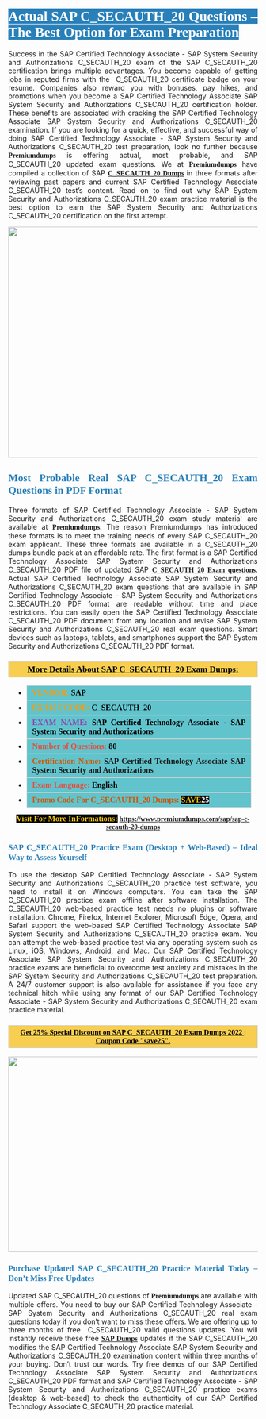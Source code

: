 <h1 style="text-align: justify;"><span style="color:#ffffff;"><span style="font-family:Georgia,serif;"><strong><span style="background-color:#2980b9;">Actual SAP C_SECAUTH_20 Questions – The Best Option for Exam Preparation</span></strong></span></span></h1>

<p style="text-align: justify;">Success in the SAP Certified Technology Associate - SAP System Security and Authorizations C_SECAUTH_20 exam of the SAP C_SECAUTH_20 certification brings multiple advantages. You become capable of getting jobs in reputed firms with the  C_SECAUTH_20 certificate badge on your resume. Companies also reward you with bonuses, pay hikes, and promotions when you become a SAP Certified Technology Associate SAP System Security and Authorizations C_SECAUTH_20 certification holder. These benefits are associated with cracking the SAP Certified Technology Associate SAP System Security and Authorizations C_SECAUTH_20 examination. If you are looking for a quick, effective, and successful way of doing SAP Certified Technology Associate - SAP System Security and Authorizations C_SECAUTH_20 test preparation, look no further because <span style="font-family:Georgia,serif;"><strong>Premiumdumps</strong></span> is offering actual, most probable, and SAP C_SECAUTH_20 updated exam questions. We at <span style="font-family:Georgia,serif;"><strong>Premiumdumps</strong></span> have compiled a collection of SAP <span style="font-family:Georgia,serif;"><strong><a href="https://www.premiumdumps.com/sap/sap-c-secauth-20-dumps">C_SECAUTH_20 Dumps</a></strong></span> in three formats after reviewing past papers and current SAP Certified Technology Associate C_SECAUTH_20 test’s content. Read on to find out why SAP System Security and Authorizations C_SECAUTH_20 exam practice material is the best option to earn the SAP System Security and Authorizations C_SECAUTH_20 certification on the first attempt.</p>

<p style="text-align: center;"><a href="https://www.premiumdumps.com/sap/sap-c-secauth-20-dumps"><img alt="" src="https://i.imgur.com/P39uA2n.jpeg" style="width: 700px; height: 465px;" /></a></p>

<h2 style="text-align: justify;"><span style="color:#2980b9;"><span style="font-family:Georgia,serif;"><strong>Most Probable Real SAP C_SECAUTH_20 Exam Questions in PDF Format</strong></span></span></h2>

<p style="text-align: justify;">Three formats of SAP Certified Technology Associate - SAP System Security and Authorizations C_SECAUTH_20 exam study material are available at <span style="font-family:Georgia,serif;"><strong>Premiumdumps</strong></span>. The reason Premiumdumps has introduced these formats is to meet the training needs of every SAP C_SECAUTH_20 exam applicant. These three formats are available in a C_SECAUTH_20 dumps bundle pack at an affordable rate. The first format is a SAP Certified Technology Associate SAP System Security and Authorizations C_SECAUTH_20 PDF file of updated SAP <span style="font-family:Georgia,serif;"><strong><a href="https://www.premiumdumps.com/sap/sap-c-secauth-20-dumps">C_SECAUTH_20 Exam questions</a></strong></span>. Actual SAP Certified Technology Associate SAP System Security and Authorizations C_SECAUTH_20 exam questions that are available in SAP Certified Technology Associate - SAP System Security and Authorizations C_SECAUTH_20 PDF format are readable without time and place restrictions. You can easily open the SAP Certified Technology Associate C_SECAUTH_20 PDF document from any location and revise SAP System Security and Authorizations C_SECAUTH_20 real exam questions. Smart devices such as laptops, tablets, and smartphones support the SAP System Security and Authorizations C_SECAUTH_20 PDF format.</p>

<h3 style="background: #f7ce50; border: 1px solid rgb(204, 204, 204); padding: 5px 10px; text-align: center;"><span style="font-family:Georgia,serif;"><u><u><span style="color:#000000;"><span style="font-size:11pt"><span style="line-height:normal"><b><span style="font-size:13.0pt"><span cambria="">More Details About SAP C_SECAUTH_20 Exam Dumps:</span></span></b></span></span></span></u></u></span></h3>

<ul>
	<li style="margin:0cm 10pt">
	<div style="background:#61c4cd; border: 1px solid rgb(204, 204, 204); padding: 5px 10px; text-align: justify;"><span style="font-family:Georgia,serif;"><span style="font-size:11pt"><span style="line-height:normal"><b><span style="font-size:12.0pt"><span new="" roman="" times=""><span style="color:#f39c12;">VENDOR:</span> <span style="color:#000000;">SAP</span></span></span></b></span></span></span></div>
	</li>
	<li style="margin:0cm 10pt">
	<div style="background: #61c4cd; border: 1px solid rgb(204, 204, 204); padding: 5px 10px; text-align: justify;"><span style="font-family:Georgia,serif;"><span style="font-size:11pt"><span style="line-height:normal"><b><span style="font-size:12.0pt"><span new="" roman="" times=""><span style="color:#f39c12;">EXAM CCODE:</span> <span style="color:#000000;">C_SECAUTH_20</span></span></span></b></span></span></span></div>
	</li>
	<li style="margin:0cm 10pt">
	<div style="background: #61c4cd; border: 1px solid rgb(204, 204, 204); padding: 5px 10px; text-align: justify;"><span style="font-family:Georgia,serif;"><span style="font-size:11pt"><span style="line-height:normal"><b><span style="font-size:12.0pt"><span new="" roman="" times=""><span style="color:#8e44ad;">EXAM NAME:</span> <span style="color:#000000;">SAP Certified Technology Associate - SAP System Security and Authorizations</span></span></span></b></span></span></span></div>
	</li>
	<li style="margin:0cm 10pt">
	<div style="background: #61c4cd; border: 1px solid rgb(204, 204, 204); padding: 5px 10px;"><span style="font-family:Georgia,serif;"><span style="font-size:11pt"><span style="line-height:normal"><b><span style="font-size:12.0pt"><span new="" roman="" times=""><span style="color:#e74c3c;">Number of Questions:</span><span style="color:#000000;"><span style="color:#f1c40f;"> </span>80</span></span></span></b></span></span></span></div>
	</li>
	<li style="margin:0cm 10pt">
	<div style="background: #61c4cd; border: 1px solid rgb(204, 204, 204); padding: 5px 10px; text-align: justify;"><span style="font-family:Georgia,serif;"><span style="font-size:11pt"><span style="line-height:normal"><b><span style="font-size:12.0pt"><span new="" roman="" times=""><span style="color:#d35400;">Certification Name:</span> SAP Certified Technology Associate SAP System Security and Authorizations</span></span></b></span></span></span></div>
	</li>
	<li style="margin:0cm 10pt">
	<div style="background: #61c4cd; border: 1px solid rgb(204, 204, 204); padding: 5px 10px; text-align: justify;"><span style="font-family:Georgia,serif;"><span style="font-size:11pt"><span style="line-height:normal"><b><span style="font-size:12.0pt"><span new="" roman="" times=""><span style="color:#e74c3c;">Exam Language:</span> <span style="color:#000000;">English</span></span></span></b></span></span></span></div>
	</li>
	<li style="margin:0cm 10pt">
	<div style="background: #61c4cd; border: 1px solid rgb(204, 204, 204); padding: 5px 10px;"><span style="font-family:Georgia,serif;"><span style="font-size:11pt"><span style="line-height:normal"><b><span style="font-size:12.0pt"><span new="" roman="" times=""><span style="color:#d35400;">Promo Code For C_SECAUTH_20 Dumps:</span><span style="color:#f1c40f;"> <span style="background-color:#000000;">SAVE</span></span><span style="color:#ffffff;"><span style="background-color:#000000;">25</span></span></span></span></b></span></span></span></div>
	</li>
</ul>

<p style="text-align: center;"><span style="font-family:Georgia,serif;"><strong><span style="font-size:16px;"><span style="color:#f1c40f;"><span style="background-color:#000000;">Visit For More InFormations:</span></span></span> <a href="https://www.premiumdumps.com/sap/sap-c-secauth-20-dumps">https://www.premiumdumps.com/sap/sap-c-secauth-20-dumps</a></strong></span></p>

<h3 style="text-align: justify;"><span style="color:#2980b9;"><span style="font-family:Georgia,serif;"><strong><strong><strong>SAP C_SECAUTH_20 Practice Exam (Desktop + Web-Based) – Ideal Way to Assess Yourself</strong></strong></strong></span></span></h3>

<p style="text-align: justify;">To use the desktop SAP Certified Technology Associate - SAP System Security and Authorizations C_SECAUTH_20 practice test software, you need to install it on Windows computers. You can take the SAP C_SECAUTH_20 practice exam offline after software installation. The C_SECAUTH_20 web-based practice test needs no plugins or software installation. Chrome, Firefox, Internet Explorer, Microsoft Edge, Opera, and Safari support the web-based SAP Certified Technology Associate SAP System Security and Authorizations C_SECAUTH_20 practice exam. You can attempt the web-based practice test via any operating system such as Linux, iOS, Windows, Android, and Mac. Our SAP Certified Technology Associate SAP System Security and Authorizations C_SECAUTH_20 practice exams are beneficial to overcome test anxiety and mistakes in the SAP System Security and Authorizations C_SECAUTH_20 test preparation. A 24/7 customer support is also available for assistance if you face any technical hitch while using any format of our SAP Certified Technology Associate - SAP System Security and Authorizations C_SECAUTH_20 exam practice material.</p>

<h3 style="background: rgb(247, 206, 80); border: 1px solid rgb(204, 204, 204); padding: 5px 10px; text-align: center;"><span style="font-family:Georgia,serif;"><u><span style="color:#000000;"><span style="font-size:11pt;"><span style="line-height:normal;"><b><span cambria="">Get 25% Special Discount on SAP C_SECAUTH_20 Exam Dumps 2022 | Coupon Code "save25".</span></b></span></span></span></u></span></h3>

<p style="text-align: center;"><strong><strong><a href="https://www.premiumdumps.com/sap/sap-c-secauth-20-dumps"><img alt="" src="https://i.imgur.com/IafrsaO.jpg" style="width: 700px; height: 394px;" /></a></strong></strong></p>

<h3 style="text-align: justify;"><strong><span style="color:#2980b9;"><span style="font-family:Georgia,serif;"><strong><strong><strong>Purchase Updated SAP C_SECAUTH_20 Practice Material Today – Don’t Miss Free Updates</strong></strong></strong></span></span></strong></h3>

<p style="text-align: justify;">Updated SAP C_SECAUTH_20 questions of <span style="font-family:Georgia,serif;"><strong>Premiumdumps</strong></span> are available with multiple offers. You need to buy our SAP Certified Technology Associate - SAP System Security and Authorizations C_SECAUTH_20 real exam questions today if you don’t want to miss these offers. We are offering up to three months of free  C_SECAUTH_20 valid questions updates. You will instantly receive these free <span style="font-family:Georgia,serif;"><strong><a href="https://www.premiumdumps.com/sap-exam-dumps">SAP Dumps</a></strong></span> updates if the SAP C_SECAUTH_20 modifies the SAP Certified Technology Associate SAP System Security and Authorizations C_SECAUTH_20 examination content within three months of your buying. Don’t trust our words. Try free demos of our SAP Certified Technology Associate SAP System Security and Authorizations C_SECAUTH_20 PDF format and SAP Certified Technology Associate - SAP System Security and Authorizations C_SECAUTH_20 practice exams (desktop & web-based) to check the authenticity of our SAP Certified Technology Associate C_SECAUTH_20 practice material.</p>
